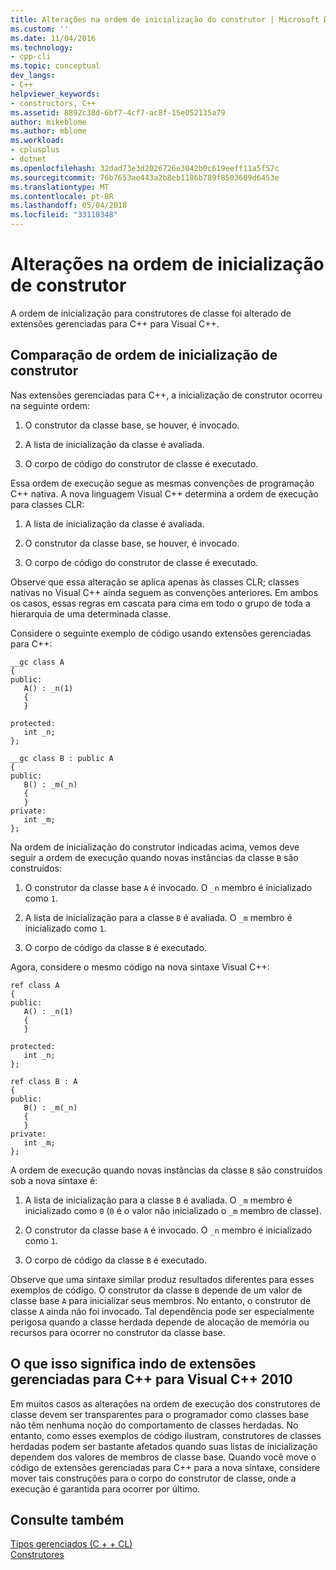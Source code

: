 ```yaml
---
title: Alterações na ordem de inicialização do construtor | Microsoft Docs
ms.custom: ''
ms.date: 11/04/2016
ms.technology:
- cpp-cli
ms.topic: conceptual
dev_langs:
- C++
helpviewer_keywords:
- constructors, C++
ms.assetid: 8892c38d-6bf7-4cf7-ac8f-15e052135a79
author: mikeblome
ms.author: mblome
ms.workload:
- cplusplus
- dotnet
ms.openlocfilehash: 32dad73e3d2026726e3042b0c619eeff11a5f57c
ms.sourcegitcommit: 76b7653ae443a2b8eb1186b789f8503609d6453e
ms.translationtype: MT
ms.contentlocale: pt-BR
ms.lasthandoff: 05/04/2018
ms.locfileid: "33110348"
---
```

# <a name="changes-in-constructor-initialization-order"></a>Alterações na ordem de inicialização de construtor
A ordem de inicialização para construtores de classe foi alterado de extensões gerenciadas para C++ para Visual C++.  
  
## <a name="comparison-of-constructor-initialization-order"></a>Comparação de ordem de inicialização de construtor  
 Nas extensões gerenciadas para C++, a inicialização de construtor ocorreu na seguinte ordem:  
  
1.  O construtor da classe base, se houver, é invocado.  
  
2.  A lista de inicialização da classe é avaliada.  
  
3.  O corpo de código do construtor de classe é executado.  
  
 Essa ordem de execução segue as mesmas convenções de programação C++ nativa. A nova linguagem Visual C++ determina a ordem de execução para classes CLR:  
  
1.  A lista de inicialização da classe é avaliada.  
  
2.  O construtor da classe base, se houver, é invocado.  
  
3.  O corpo de código do construtor de classe é executado.  
  
 Observe que essa alteração se aplica apenas às classes CLR; classes nativas no Visual C++ ainda seguem as convenções anteriores. Em ambos os casos, essas regras em cascata para cima em todo o grupo de toda a hierarquia de uma determinada classe.  
  
 Considere o seguinte exemplo de código usando extensões gerenciadas para C++:  
  
```  
__gc class A  
{  
public:  
   A() : _n(1)  
   {  
   }  
  
protected:  
   int _n;  
};  
  
__gc class B : public A  
{  
public:  
   B() : _m(_n)  
   {  
   }  
private:  
   int _m;  
};  
```  
  
 Na ordem de inicialização do construtor indicadas acima, vemos deve seguir a ordem de execução quando novas instâncias da classe `B` são construídos:  
  
1.  O construtor da classe base `A` é invocado. O `_n` membro é inicializado como `1`.  
  
2.  A lista de inicialização para a classe `B` é avaliada. O `_m` membro é inicializado como `1`.  
  
3.  O corpo de código da classe `B` é executado.  
  
 Agora, considere o mesmo código na nova sintaxe Visual C++:  
  
```  
ref class A  
{  
public:  
   A() : _n(1)  
   {  
   }  
  
protected:  
   int _n;  
};  
  
ref class B : A  
{  
public:  
   B() : _m(_n)  
   {  
   }  
private:  
   int _m;  
};  
```  
  
 A ordem de execução quando novas instâncias da classe `B` são construídos sob a nova sintaxe é:  
  
1.  A lista de inicialização para a classe `B` é avaliada. O `_m` membro é inicializado como `0` (`0` é o valor não inicializado o `_m` membro de classe).  
  
2.  O construtor da classe base `A` é invocado. O `_n` membro é inicializado como `1`.  
  
3.  O corpo de código da classe `B` é executado.  
  
 Observe que uma sintaxe similar produz resultados diferentes para esses exemplos de código. O construtor da classe `B` depende de um valor de classe base `A` para inicializar seus membros. No entanto, o construtor de classe `A` ainda não foi invocado. Tal dependência pode ser especialmente perigosa quando a classe herdada depende de alocação de memória ou recursos para ocorrer no construtor da classe base.  
  
## <a name="what-this-means-going-from-managed-extensions-for-c-to-visual-c-2010"></a>O que isso significa indo de extensões gerenciadas para C++ para Visual C++ 2010  
 Em muitos casos as alterações na ordem de execução dos construtores de classe devem ser transparentes para o programador como classes base não têm nenhuma noção do comportamento de classes herdadas. No entanto, como esses exemplos de código ilustram, construtores de classes herdadas podem ser bastante afetados quando suas listas de inicialização dependem dos valores de membros de classe base. Quando você move o código de extensões gerenciadas para C++ para a nova sintaxe, considere mover tais construções para o corpo do construtor de classe, onde a execução é garantida para ocorrer por último.  
  
## <a name="see-also"></a>Consulte também  
 [Tipos gerenciados (C + + CL)](../dotnet/managed-types-cpp-cl.md)   
 [Construtores](../cpp/constructors-cpp.md)   
 